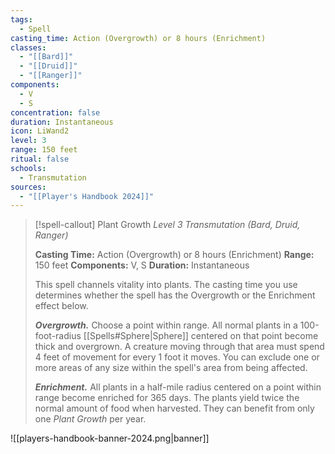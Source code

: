 ```yaml
---
tags:
  - Spell
casting_time: Action (Overgrowth) or 8 hours (Enrichment)
classes:
  - "[[Bard]]"
  - "[[Druid]]"
  - "[[Ranger]]"
components:
  - V
  - S
concentration: false
duration: Instantaneous
icon: LiWand2
level: 3
range: 150 feet
ritual: false
schools:
  - Transmutation
sources: 
  - "[[Player's Handbook 2024]]"
---
```

>[!spell-callout] Plant Growth
>_Level 3 Transmutation (Bard, Druid, Ranger)_
>
>**Casting Time:** Action (Overgrowth) or 8 hours (Enrichment)
>**Range:** 150 feet
>**Components:** V, S
>**Duration:** Instantaneous
>
>This spell channels vitality into plants. The casting time you use determines whether the spell has the Overgrowth or the Enrichment effect below.
>
>**_Overgrowth._** Choose a point within range. All normal plants in a 100-foot-radius [[Spells#Sphere\|Sphere]] centered on that point become thick and overgrown. A creature moving through that area must spend 4 feet of movement for every 1 foot it moves. You can exclude one or more areas of any size within the spell's area from being affected.
>
>**_Enrichment._** All plants in a half-mile radius centered on a point within range become enriched for 365 days. The plants yield twice the normal amount of food when harvested. They can benefit from only one _Plant Growth_ per year.


![[players-handbook-banner-2024.png|banner]]